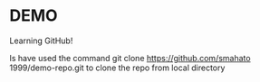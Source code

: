 # DEMO
Learning GitHub!

Is have used the command git clone https://github.com/smahato
1999/demo-repo.git to clone the repo from local directory
